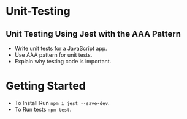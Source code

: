 # Unit-Testing

## Unit Testing Using Jest with the AAA Pattern
- Write unit tests for a JavaScript app.
- Use AAA pattern for unit tests.
- Explain why testing code is important.

# Getting Started
- To Install Run `npm i jest --save-dev`.
- To Run tests `npm test`.
